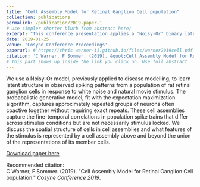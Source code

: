 ```yaml
---
title: "Cell Assembly Model for Retinal Ganglion Cell population"
collection: publications
permalink: /publication/2019-paper-1
# Use simpler shorter blurb from abstract here/
excerpt: "This conference presentation applies a 'Noisy-Or' binary latent variable model, previously used to infer underlying diseases from observed symptoms, to the domain of neuroscience. We model the observed spiking responses of a population of retinal ganglion cells as a combination of individual neuron Poisson activity and activations of latent, unobserved 'cell assemblies' which lead to the synchronous firing of multiple cells with probabilistic membership. This model more accurately reflects the non-Poisson firing behavior of Retinal Ganglion cell population responding to natural movie stimulus."
date: 2019-01-25
venue: 'Cosyne Conference Proceedings'
paperurl: #'https://chris-warner-ii.github.io/files/warner2019cell.pdf'
citation: 'C Warner, F Sommer. (2019). &quot;Cell Assembly Model for Retinal Ganglion Cell population.&quot; <i>Cosyne Conference 2019</i>.'
# This part shows up inside the link you click on. Use full abstract
---
```

We use a Noisy-Or model, previously applied to disease modelling, to learn latent structure in observed spiking patterns from a population of rat retinal ganglion cells in response to white noise and natural movie stimulus. The probabalistic generative model, fit with the expectation maximization algorithm, captures approximately repeated groups of neurons often coactive together without requiring exact repeats. These cell assemblies capture the fine-temporal correlations in population spike trains that differ across stimulus conditions but are not necessarily stimulus locked. We discuss the spatial structure of cells in cell assemblies and what features of the stimulus is represented by a cell assembly above and beyond the union of the representations of its member cells.

[Download paper here](https://chris-warner-ii.github.io/files/warner2019cell.pdf)

Recommended citation: \
C Warner, F Sommer. (2019). &quot;Cell Assembly Model for Retinal Ganglion Cell population.&quot; <i>Cosyne Conference 2019</i>.